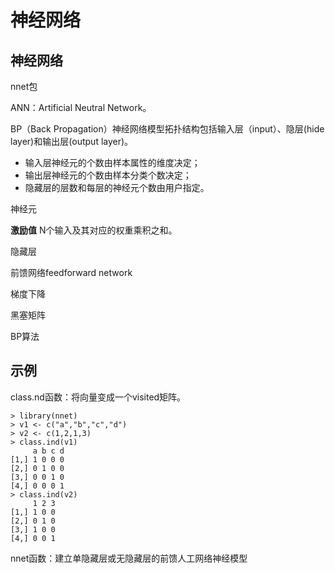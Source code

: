 # 神经网络

## 神经网络

nnet包

ANN：Artificial Neutral Network。

BP（Back Propagation）神经网络模型拓扑结构包括输入层（input）、隐层\(hide layer\)和输出层\(output layer\)。

* 输入层神经元的个数由样本属性的维度决定；
* 输出层神经元的个数由样本分类个数决定；
* 隐藏层的层数和每层的神经元个数由用户指定。

神经元

**激励值** N个输入及其对应的权重乘积之和。

隐藏层

前馈网络feedforward network

梯度下降

黑塞矩阵

BP算法

## 示例

class.nd函数：将向量变成一个visited矩阵。

```text
> library(nnet)
> v1 <- c("a","b","c","d")
> v2 <- c(1,2,1,3)
> class.ind(v1)
     a b c d
[1,] 1 0 0 0
[2,] 0 1 0 0
[3,] 0 0 1 0
[4,] 0 0 0 1
> class.ind(v2)
     1 2 3
[1,] 1 0 0
[2,] 0 1 0
[3,] 1 0 0
[4,] 0 0 1
```

nnet函数：建立单隐藏层或无隐藏层的前馈人工网络神经模型

